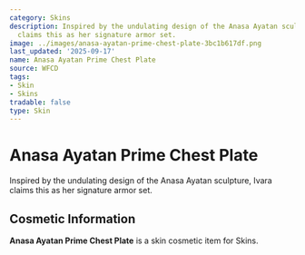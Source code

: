 ```yaml
---
category: Skins
description: Inspired by the undulating design of the Anasa Ayatan sculpture, Ivara
  claims this as her signature armor set.
image: ../images/anasa-ayatan-prime-chest-plate-3bc1b617df.png
last_updated: '2025-09-17'
name: Anasa Ayatan Prime Chest Plate
source: WFCD
tags:
- Skin
- Skins
tradable: false
type: Skin
---
```


# Anasa Ayatan Prime Chest Plate

Inspired by the undulating design of the Anasa Ayatan sculpture, Ivara claims this as her signature armor set.

## Cosmetic Information

**Anasa Ayatan Prime Chest Plate** is a skin cosmetic item for Skins.

